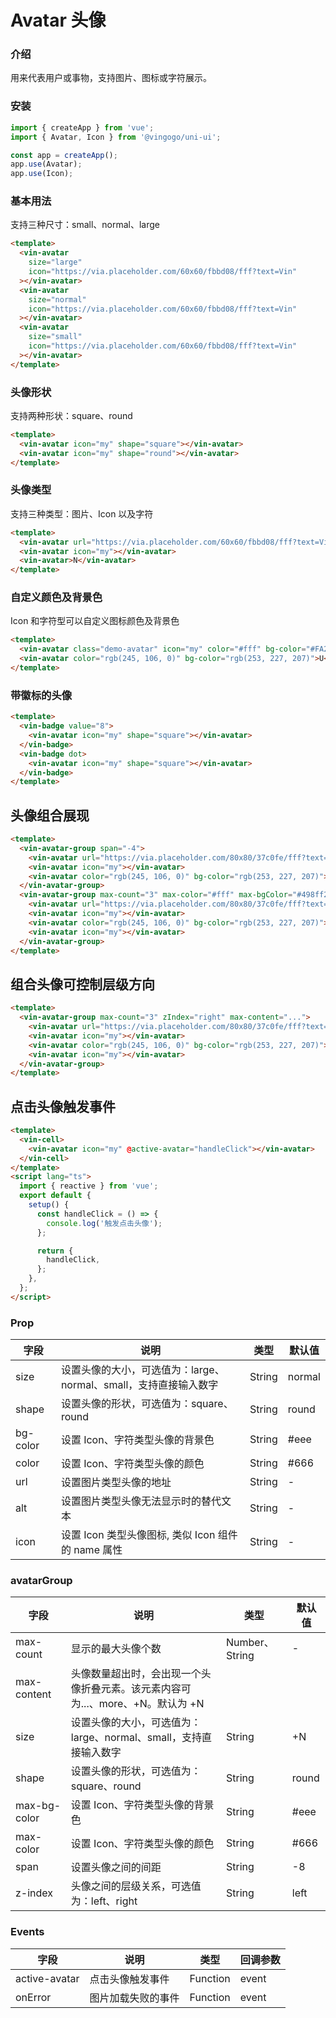 # Avatar 头像

### 介绍

用来代表用户或事物，支持图片、图标或字符展示。

### 安装

```javascript
import { createApp } from 'vue';
import { Avatar, Icon } from '@vingogo/uni-ui';

const app = createApp();
app.use(Avatar);
app.use(Icon);
```

### 基本用法

支持三种尺寸：small、normal、large

```html
<template>
  <vin-avatar
    size="large"
    icon="https://via.placeholder.com/60x60/fbbd08/fff?text=Vin"
  ></vin-avatar>
  <vin-avatar
    size="normal"
    icon="https://via.placeholder.com/60x60/fbbd08/fff?text=Vin"
  ></vin-avatar>
  <vin-avatar
    size="small"
    icon="https://via.placeholder.com/60x60/fbbd08/fff?text=Vin"
  ></vin-avatar>
</template>
```

### 头像形状

支持两种形状：square、round

```html
<template>
  <vin-avatar icon="my" shape="square"></vin-avatar>
  <vin-avatar icon="my" shape="round"></vin-avatar>
</template>
```

### 头像类型

支持三种类型：图片、Icon 以及字符

```html
<template>
  <vin-avatar url="https://via.placeholder.com/60x60/fbbd08/fff?text=Vin"> </vin-avatar>
  <vin-avatar icon="my"></vin-avatar>
  <vin-avatar>N</vin-avatar>
</template>
```

### 自定义颜色及背景色

Icon 和字符型可以自定义图标颜色及背景色

```html
<template>
  <vin-avatar class="demo-avatar" icon="my" color="#fff" bg-color="#FA2C19"></vin-avatar>
  <vin-avatar color="rgb(245, 106, 0)" bg-color="rgb(253, 227, 207)">U</vin-avatar>
</template>
```

### 带徽标的头像

```html
<template>
  <vin-badge value="8">
    <vin-avatar icon="my" shape="square"></vin-avatar>
  </vin-badge>
  <vin-badge dot>
    <vin-avatar icon="my" shape="square"></vin-avatar>
  </vin-badge>
</template>
```

## 头像组合展现

```html
<template>
  <vin-avatar-group span="-4">
    <vin-avatar url="https://via.placeholder.com/80x80/37c0fe/fff?text=Vin"> </vin-avatar>
    <vin-avatar icon="my"></vin-avatar>
    <vin-avatar color="rgb(245, 106, 0)" bg-color="rgb(253, 227, 207)">U</vin-avatar>
  </vin-avatar-group>
  <vin-avatar-group max-count="3" max-color="#fff" max-bgColor="#498ff2">
    <vin-avatar url="https://via.placeholder.com/80x80/37c0fe/fff?text=Vin"> </vin-avatar>
    <vin-avatar icon="my"></vin-avatar>
    <vin-avatar color="rgb(245, 106, 0)" bg-color="rgb(253, 227, 207)">U</vin-avatar>
    <vin-avatar icon="my"></vin-avatar>
  </vin-avatar-group>
</template>
```

## 组合头像可控制层级方向

```html
<template>
  <vin-avatar-group max-count="3" zIndex="right" max-content="...">
    <vin-avatar url="https://via.placeholder.com/80x80/37c0fe/fff?text=Vin"> </vin-avatar>
    <vin-avatar icon="my"></vin-avatar>
    <vin-avatar color="rgb(245, 106, 0)" bg-color="rgb(253, 227, 207)">U</vin-avatar>
    <vin-avatar icon="my"></vin-avatar>
  </vin-avatar-group>
</template>
```

## 点击头像触发事件

```html
<template>
  <vin-cell>
    <vin-avatar icon="my" @active-avatar="handleClick"></vin-avatar>
  </vin-cell>
</template>
<script lang="ts">
  import { reactive } from 'vue';
  export default {
    setup() {
      const handleClick = () => {
        console.log('触发点击头像');
      };

      return {
        handleClick,
      };
    },
  };
</script>
```

### Prop

| 字段     | 说明                                                             | 类型   | 默认值 |
| -------- | ---------------------------------------------------------------- | ------ | ------ |
| size     | 设置头像的大小，可选值为：large、normal、small，支持直接输入数字 | String | normal |
| shape    | 设置头像的形状，可选值为：square、round                          | String | round  |
| bg-color | 设置 Icon、字符类型头像的背景色                                  | String | #eee   |
| color    | 设置 Icon、字符类型头像的颜色                                    | String | #666   |
| url      | 设置图片类型头像的地址                                           | String | -      |
| alt      | 设置图片类型头像无法显示时的替代文本                             | String | -      |
| icon     | 设置 Icon 类型头像图标, 类似 Icon 组件的 name 属性               | String | -      |

### avatarGroup

| 字段         | 说明                                                                           | 类型           | 默认值 |
| ------------ | ------------------------------------------------------------------------------ | -------------- | ------ |
| max-count    | 显示的最大头像个数                                                             | Number、String | -      |
| max-content  | 头像数量超出时，会出现一个头像折叠元素。该元素内容可为...、more、+N。默认为 +N |
| size         | 设置头像的大小，可选值为：large、normal、small，支持直接输入数字               | String         | +N     |
| shape        | 设置头像的形状，可选值为：square、round                                        | String         | round  |
| max-bg-color | 设置 Icon、字符类型头像的背景色                                                | String         | #eee   |
| max-color    | 设置 Icon、字符类型头像的颜色                                                  | String         | #666   |
| span         | 设置头像之间的间距                                                             | String         | -8     |
| z-index      | 头像之间的层级关系，可选值为：left、right                                      | String         | left   |

### Events

| 字段          | 说明               | 类型     | 回调参数 |
| ------------- | ------------------ | -------- | -------- |
| active-avatar | 点击头像触发事件   | Function | event    |
| onError       | 图片加载失败的事件 | Function | event    |
